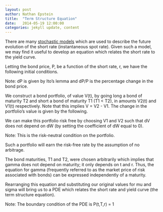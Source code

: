 ```yaml
---
layout: post
author: Nathan Epstein
title:  "Term Structure Equation"
date:   2014-05-19 12:00:00
categories: jekyll update, content
---
```


There are many <a href="http://en.wikipedia.org/wiki/Short-rate_model#Particular_short-rate_models">stochastic models</a> which are used to describe the future evolution of the short rate (instantaneous spot rate). Given such a model, we may find it useful to develop an equation which relates the short rate to the yield curve.

Letting the bond price, P, be a function of the short rate, r, we have the following initial conditions.

<div class='eqtn' id='img1'></div>
<div class='eqtn' id='img2'></div>
<div class='eqtn' id='img3'></div>
<div class='eqtn' id='img4'></div>

<script type="text/javascript">
  var string = 'dr = a(t,r)dt + b(t,r)dW';
  var string2 = 'dP = (P_t + aP_r + 0.5b^2P_{rr})dt + bP_rdW';
  var string3 = '\\to dP/P = \\mu dt +\\sigma dW';
  var string4 = '\\ \\mu = P^{-1}(P_t + aP_r + 0.5b^2P_{rr}),\\ \\sigma = P^{-1}(bP_r)'
  var html = $.parseHTML(katex.renderToString(string));
  var html2 = $.parseHTML(katex.renderToString(string2));
  var html3 = $.parseHTML(katex.renderToString(string3));
  var html4 = $.parseHTML(katex.renderToString(string4));
  $('#img1').append(html);
  $('#img2').append(html2);
  $('#img3').append(html3);
  $('#img4').append(html4).prepend('where');

</script>


Note: dP is given by Ito’s lemma and dP/P is the percentage change in the bond price.

We construct a bond portfolio, of value V(t), by going long a bond of maturity T2 and short a bond of maturity T1 (T1 < T2), in amounts V2(t) and V1(t) respectively. Note that this implies V = V2 - V1. The change in the portfolio’s value is given by the following.

<div class='eqtn' id='img5'></div>
<div class='eqtn' id='img6'></div>

<script type="text/javascript">
  var string = 'dV = V_2(dP_2/P_2) - V_1(dP_1/P_1)';
  var string2 = '= (V_2\\mu _2 - V_1\\mu _1)dt + (V_2\\sigma _2 - V_1\\sigma _1)dW';
  var html = $.parseHTML(katex.renderToString(string));
  var html2 = $.parseHTML(katex.renderToString(string2));
  $('#img5').append(html);
  $('#img6').append(html2);
</script>


We can make this portfolio risk free by choosing V1 and V2 such that dV does not depend on dW (by setting the coefficient of dW equal to 0).

<div class='eqtn' id='img7'></div>
<div class='eqtn' id='img8'></div>

<script type="text/javascript">
  var string = 'V_2\\sigma _2 - V_1 \\sigma _1 = 0';
  var string2 = '\\to V_2 = (V_1\\sigma _1/\\sigma _2)';
  var html = $.parseHTML(katex.renderToString(string));
  var html2 = $.parseHTML(katex.renderToString(string2));
  $('#img7').append(html);
  $('#img8').append(html2);
</script>


Note: This is the risk-neutral condition on the portfolio.

Such a portfolio will earn the risk-free rate by the assumption of no arbitrage.

<div class='eqtn' id='img9'></div>
<div class='eqtn' id='img10'></div>
<div class='eqtn' id='img11'></div>

<script type="text/javascript">
  var string = 'dV = (V_2\\mu _2 - V_1\\mu _1)dt = rVdt';
  var string2 = '\\to (V_1\\sigma _1/\\sigma _2)(\\mu _2 - r)= V_1(\\mu _1 - r)';
  var string3 = '\\to (\\mu _2 - r)/(\\sigma _2) = (\\mu _1 - r)/(\\sigma _1) = \\gamma (t,r)';

  var html = $.parseHTML(katex.renderToString(string));
  var html2 = $.parseHTML(katex.renderToString(string2));
  var html3 = $.parseHTML(katex.renderToString(string3));

  $('#img9').append(html);
  $('#img10').append(html2).append(' by the risk-neutral condition.');
  $('#img11').append(html3);

</script>

The bond maturities, T1 and T2, were chosen arbitrarily which implies that gamma does not depend on maturity; it only depends on t and r. Thus, the equation for gamma (frequently referred to as the market price of risk associated with bonds) can be expressed independently of a maturity.

<div class='eqtn' id='img12'></div>

<script type="text/javascript">
  var string = '\\gamma = (\\mu - r)/\\sigma';
  var html = $.parseHTML(katex.renderToString(string));
  $('#img12').append(html);
</script>

Rearranging this equation and substituting our original values for mu and sigma will bring us to a PDE which relates the short rate and yield curve (the term structure equation).

<div class='eqtn' id='img13'></div>
<div class='eqtn' id='img14'></div>
<div class='eqtn' id='img15'></div>

<script type="text/javascript">
  var string = '\\mu - r = \\sigma \\gamma';
  var string2 = '\\to P\\mu - Pr = P\\sigma \\gamma';
  var string3 = '\\to P_t + (a - \\gamma b)P_r + 0.5b^2P_{rr} - rP = 0';

  var html = $.parseHTML(katex.renderToString(string));
  var html2 = $.parseHTML(katex.renderToString(string2));
  var html3 = $.parseHTML(katex.renderToString(string3));

  $('#img13').append(html);
  $('#img14').append(html2);
  $('#img15').append(html3);

</script>


Note: The boundary condition of the PDE is P(t,T,r) = 1
